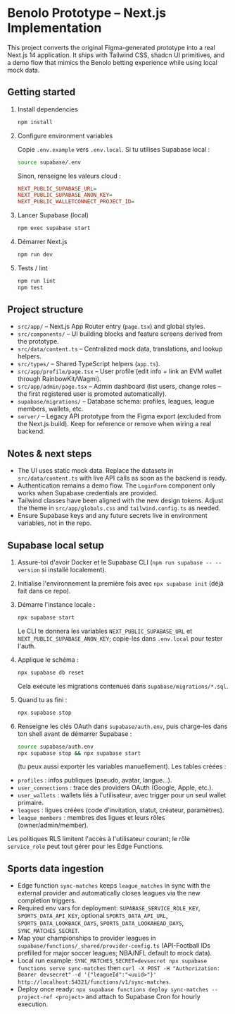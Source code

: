 # Benolo Prototype – Next.js Implementation

This project converts the original Figma-generated prototype into a real Next.js 14 application. It ships with Tailwind CSS, shadcn UI primitives, and a demo flow that mimics the Benolo betting experience while using local mock data.

## Getting started

1. Install dependencies

   ```bash
   npm install
   ```

2. Configure environment variables

   Copie `.env.example` vers `.env.local`. Si tu utilises Supabase local :

   ```bash
   source supabase/.env
   ```

   Sinon, renseigne les valeurs cloud :

   ```ini
   NEXT_PUBLIC_SUPABASE_URL=
   NEXT_PUBLIC_SUPABASE_ANON_KEY=
   NEXT_PUBLIC_WALLETCONNECT_PROJECT_ID=
   ```

3. Lancer Supabase (local)

   ```bash
   npm exec supabase start
   ```

4. Démarrer Next.js

   ```bash
   npm run dev
   ```

5. Tests / lint

   ```bash
   npm run lint
   npm test
   ```

## Project structure

- `src/app/` – Next.js App Router entry (`page.tsx`) and global styles.
- `src/components/` – UI building blocks and feature screens derived from the prototype.
- `src/data/content.ts` – Centralized mock data, translations, and lookup helpers.
- `src/types/` – Shared TypeScript helpers (`app.ts`).
- `src/app/profile/page.tsx` – User profile (edit info + link an EVM wallet through RainbowKit/Wagmi).
- `src/app/admin/page.tsx` – Admin dashboard (list users, change roles – the first registered user is promoted automatically).
- `supabase/migrations/` – Database schema: profiles, leagues, league members, wallets, etc.
- `server/` – Legacy API prototype from the Figma export (excluded from the Next.js build). Keep for reference or remove when wiring a real backend.

## Notes & next steps

- The UI uses static mock data. Replace the datasets in `src/data/content.ts` with live API calls as soon as the backend is ready.
- Authentication remains a demo flow. The `LoginForm` component only works when Supabase credentials are provided.
- Tailwind classes have been aligned with the new design tokens. Adjust the theme in `src/app/globals.css` and `tailwind.config.ts` as needed.
- Ensure Supabase keys and any future secrets live in environment variables, not in the repo.


## Supabase local setup

1. Assure-toi d'avoir Docker et le Supabase CLI (`npm run supabase -- --version` si installé localement).
2. Initialise l'environnement la première fois avec `npx supabase init` (déjà fait dans ce repo).
3. Démarre l'instance locale :
   ```bash
   npx supabase start
   ```
   Le CLI te donnera les variables `NEXT_PUBLIC_SUPABASE_URL` et `NEXT_PUBLIC_SUPABASE_ANON_KEY`; copie-les dans `.env.local` pour tester l'auth.
4. Applique le schéma :
   ```bash
   npx supabase db reset
   ```
   Cela exécute les migrations contenues dans `supabase/migrations/*.sql`.
5. Quand tu as fini :
   ```bash
   npx supabase stop
   ```


6. Renseigne les clés OAuth dans `supabase/auth.env`, puis charge-les dans ton shell avant de démarrer Supabase :
   ```bash
   source supabase/auth.env
   npx supabase stop && npx supabase start
   ```
   (tu peux aussi exporter les variables manuellement).
Les tables créées :
- `profiles` : infos publiques (pseudo, avatar, langue…).
- `user_connections` : trace des providers OAuth (Google, Apple, etc.).
- `user_wallets` : wallets liés à l'utilisateur, avec trigger pour un seul wallet primaire.
- `leagues` : ligues créées (code d'invitation, statut, créateur, paramètres).
- `league_members` : membres des ligues et leurs rôles (owner/admin/member).

Les politiques RLS limitent l'accès à l'utilisateur courant; le rôle `service_role` peut tout gérer pour les Edge Functions.

## Sports data ingestion

- Edge function `sync-matches` keeps `league_matches` in sync with the external provider and automatically closes leagues via the new completion triggers.
- Required env vars for deployment: `SUPABASE_SERVICE_ROLE_KEY`, `SPORTS_DATA_API_KEY`, optional `SPORTS_DATA_API_URL`, `SPORTS_DATA_LOOKBACK_DAYS`, `SPORTS_DATA_LOOKAHEAD_DAYS`, `SYNC_MATCHES_SECRET`.
- Map your championships to provider leagues in `supabase/functions/_shared/provider-config.ts` (API-Football IDs prefilled for major soccer leagues; NBA/NFL default to mock data).
- Local run example: `SYNC_MATCHES_SECRET=devsecret npx supabase functions serve sync-matches` then `curl -X POST -H "Authorization: Bearer devsecret" -d '{"leagueId":"<uuid>"}' http://localhost:54321/functions/v1/sync-matches`.
- Deploy once ready: `npx supabase functions deploy sync-matches --project-ref <project>` and attach to Supabase Cron for hourly execution.
